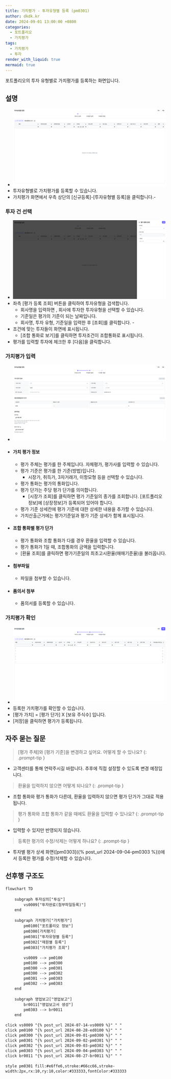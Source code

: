 ```yaml
---
title: 가치평가 - 투자유형별 등록 (pm0301)
author: dkdk.kr
date: 2024-09-01 13:00:00 +0800
categories:
  - 포트폴리오
  - 가치평가
tags:
  - 가치평가
  - 투자
render_with_liquid: true
mermaid: true
---
```

포트폴리오의 투자 유형별로 가치평가를 등록하는 화면입니다.

## 설명
-  ![가치평가2](assets/img/Pasted%20image%2020250122150713.png)
- 투자유형별로 가치평가를 등록할 수 있습니다. 
- 가치평가 화면에서 우측 상단의 [신규등록]-[투자유형별 등록]을 클릭합니다.-
### 투자 건 선택
- ![가치평가3](assets/img/Pasted%20image%2020250122150742.png)
- 좌측 [평가 등록 조회] 버튼을 클릭하여 투자유형을 검색합니다.
	- 회사명을 입력하면 , 회사에 투자한 투자유형을 선택할 수 있습니다.
	- 기준일은 평가의 기준이 되는 날짜입니다. 
	- 회사명, 투자 유형, 기준일을 입력한 후 [조회]를 클릭합니다.	- 
- 조건에 맞는 투자들이 화면에 표시됩니다.
	- [조합 통화로 보기]를 클릭하면 투자조건이 조합통화로 표시됩니다.
- 평가를 입력할 투자에 체크한 후 [다음]을 클릭합니다.
### 가치평가 입력
- ![가치평가4](assets/img/Pasted%20image%2020250122150819.png)
- #### 가치 평가 정보
	- 평가 주체는 평가를 한 주체입니다. 자체평가, 평가사를 입력할 수 있습니다.
	- 평가 기준은 평가를 한 기준(방법)입니다.
		- 시장가, 취득가, 3자거래가, 이항모형 등을 선택할 수 있습니다.
	- 평가 통화는 평가의 통화입니다.
	- 평가 단가는 주당 평가 단가를 의미합니다.
		- [시장가 조회]를 클릭하면 평가 기준일의 종가를 조회합니다. [포트폴리오 정보]에 [상장정보]가 등록되어 있어야 합니다.
	- 평가 기준 상세칸에 평가 기준에 대한 상세한 내용을 추가할 수 있습니다.
	- 가치산출근거에는 평가기준일과 평가 기준 상세가 함께 표시됩니다. 
- #### 조합 통화별 평가 단가
	- 평가 통화와 조합 통화가 다를 경우 환율을 입력할 수 있습니다.
	- 평가 통화가 1일 때, 조합통화의 금액을 입력합니다.
	- [환율 조회]를 클릭하면 평가기준일의 최초고시환율(매매기준율)을 불러옵니다.
- #### 첨부파일
	- 파일을 첨부할 수 있습니다.
- #### 품의서 첨부
	- 품의서를 등록할 수 있습니다.
### 가치평가 확인
- ![가치평가6](assets/img/Pasted%20image%2020250122151015.png)
- 등록한 가치평가를 확인할 수 있습니다.
- [평가 가치] = [평가 단가] X [보유 주식수] 입니다.
- [저장]을 클릭하면 평가가 등록됩니다.  

## 자주 묻는 질문

> [평가 주체]와 [평가 기준]을 변경하고 싶어요. 어떻게 할 수 있나요?
{: .prompt-tip }

- 고객센터를 통해 연락주시길 바랍니다. 추후에 직접 설정할 수 있도록 변경 예정입니다. 

> 환율을 입력하지 않으면 어떻게 되나요?
{: .prompt-tip }

- 조합 통화와 평가 통화가 다른데, 환율을 입력하지 않으면 평가 단가가 그대로 적용됩니다. 
  
> 평가 통화와 조합 통화가 같을 때에도 환율을 입력할 수 있나요?
{: .prompt-tip }

- 입력할 수 있지만 반영되지 않습니다.

> 등록한 평가의 수정/삭제는 어떻게 하나요?
{: .prompt-tip }

- 투자별 평가 상세 화면([pm0303]({% post_url 2024-09-04-pm0303 %}))에서 등록한 평가를 수정/삭제할 수 있습니다.

## 선후행 구조도
```mermaid
flowchart TD

    subgraph 투자심의["투심"]
        vs0009["투자완료(첨부파일등록)"]
    end

    subgraph 가치평가["가치평가"]
	    pm0100["포트폴리오 정보"]
	    pm0300[가치평가]
        pm0301["투자유형별 등록"]
        pm0302["재원별 등록"]
        pm0303["가치평가 조회"]
        
        vs0009 --> pm0100
        pm0100 --> pm0300
	    pm0300 --> pm0301
        pm0300 --> pm0302
        pm0301 --> pm0303
        pm0302 --> pm0303       
    end

    subgraph 영업보고["영업보고"]
        br0011["영업보고서 생성"]
        pm0303 --> br0011
    end

click vs0009 "{% post_url 2024-07-14-vs0009 %}" " "
click pm0100 "{% post_url 2024-08-28-ed0100 %}" " "
click pm0300 "{% post_url 2024-09-01-pm0300 %}" " "
click pm0301 "{% post_url 2024-09-02-pm0301 %}" " "
click pm0302 "{% post_url 2024-09-03-pm0302 %}" " "
click pm0303 "{% post_url 2024-09-04-pm0303 %}" " "
click br0011 "{% post_url 2024-08-27-br0011 %}" " "

style pm0301 fill:#e6ffe6,stroke:#66cc66,stroke-width:2px,rx:10,ry:10,color:#333333,fontColor:#333333


```